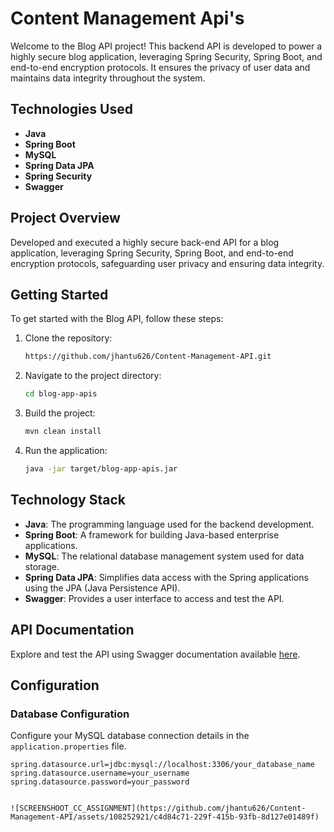 # Content Management Api's

Welcome to the Blog API project! This backend API is developed to power a highly secure blog application, leveraging Spring Security, Spring Boot, and end-to-end encryption protocols. It ensures the privacy of user data and maintains data integrity throughout the system.

## Technologies Used

- **Java**
- **Spring Boot**
- **MySQL**
- **Spring Data JPA**
-  **Spring Security**
- **Swagger**

## Project Overview

Developed and executed a highly secure back-end API for a blog application, leveraging Spring Security, Spring Boot, and end-to-end encryption protocols, safeguarding user privacy and ensuring data integrity.

## Getting Started

To get started with the Blog API, follow these steps:

1. Clone the repository:

    ```bash
    https://github.com/jhantu626/Content-Management-API.git
    ```

2. Navigate to the project directory:

    ```bash
    cd blog-app-apis
    ```

3. Build the project:

    ```bash
    mvn clean install
    ```

4. Run the application:

    ```bash
    java -jar target/blog-app-apis.jar
    ```

## Technology Stack

- **Java**: The programming language used for the backend development.
- **Spring Boot**: A framework for building Java-based enterprise applications.
- **MySQL**: The relational database management system used for data storage.
- **Spring Data JPA**: Simplifies data access with the Spring applications using the JPA (Java Persistence API).
- **Swagger**: Provides a user interface to access and test the API.

## API Documentation

Explore and test the API using Swagger documentation available [here](http://localhost:8080/swagger-ui.html).

## Configuration

### Database Configuration

Configure your MySQL database connection details in the `application.properties` file.

```properties
spring.datasource.url=jdbc:mysql://localhost:3306/your_database_name
spring.datasource.username=your_username
spring.datasource.password=your_password


![SCREENSHOOT_CC_ASSIGNMENT](https://github.com/jhantu626/Content-Management-API/assets/108252921/c4d84c71-229f-415b-93fb-8d127e01489f)
